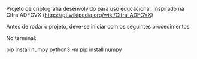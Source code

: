 Projeto de criptografia desenvolvido para uso educacional. Inspirado na Cifra ADFGVX (https://pt.wikipedia.org/wiki/Cifra_ADFGVX)

Antes de rodar o projeto, deve-se iniciar com os seguintes procedimentos:

No terminal:

pip install numpy
python3 -m pip install numpy

